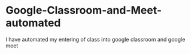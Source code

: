 # Google-Classroom-and-Meet-automated
I have automated my entering of class into google classroom and google meet
